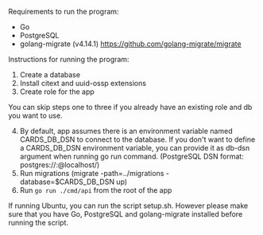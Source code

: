 Requirements to run the program:

- Go
- PostgreSQL
- golang-migrate (v4.14.1) https://github.com/golang-migrate/migrate

Instructions for running the program:

1. Create a database
2. Install citext and uuid-ossp extensions
3. Create role for the app

You can skip steps one to three if you already have an existing role and db you want to use.

4. By default, app assumes there is an environment variable named CARDS_DB_DSN to connect to the database. If you don't want to define a CARDS_DB_DSN environment variable, you can provide it as db-dsn argument when running go run command. (PostgreSQL DSN format: postgres://<username>:<password>@localhost/<dbname>)
5. Run migrations (migrate -path=../migrations -database=$CARDS_DB_DSN up)
6. Run `go run ./cmd/api` from the root of the app

If running Ubuntu, you can run the script setup.sh. However please make sure that you have Go, PostgreSQL and golang-migrate installed before running the script.
